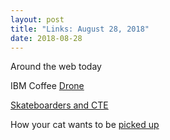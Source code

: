 ```yaml
---
layout: post
title: "Links: August 28, 2018"
date: 2018-08-28
---
```


Around the web today  

IBM Coffee [Drone](https://patents.google.com/patent/US20170174343A1/en)  

[Skateboarders and CTE](http://www.jenkemmag.com/home/2018/08/28/skateboarders-worried-cte/)  

How your cat wants to be [picked up](https://boingboing.net/2018/08/28/this-is-how-your-cat-wants-to.html)
